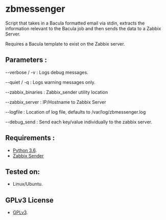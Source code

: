 # zbmessenger

Script that takes in a Bacula formatted email via stdin, extracts the information relevant to the Bacula job and then sends the data to a Zabbix Server.

Requires a Bacula template to exist on the Zabbix server.

## Parameters :

--verbose / -v : Logs debug messages.

--quiet / -q : Logs warning messages only.

--zabbix_binaries : Zabbix_sender utility location

--zabbix_server : IP/Hostname to Zabbix Server

--logfile : Location of log file, defaults to /var/log/zbmessenger.log

--debug_send : Send each key/value individually to the zabbix server.

## Requirements :
* [Python 3.6](https://www.python.org/).
* [Zabbix Sender](http://manpages.ubuntu.com/manpages/bionic/man1/zabbix_sender.1.html)

## Tested on:
* Linux/Ubuntu.

## GPLv3 License
* [GPLv3](http://www.gnu.org/licenses/).


